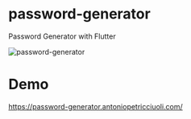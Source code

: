 # password-generator
Password Generator with Flutter

![password-generator](https://user-images.githubusercontent.com/52720679/154162440-36fef5fa-ce82-43f3-bf59-401429907728.png)

# Demo 
https://password-generator.antoniopetricciuoli.com/


